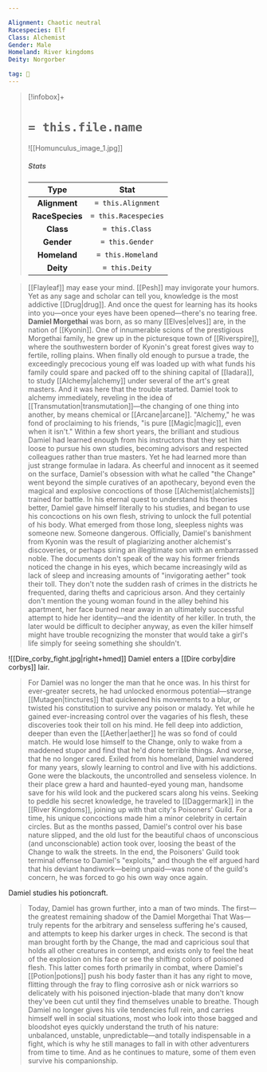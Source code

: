 ```yaml
---

Alignment: Chaotic neutral
Racespecies: Elf
Class: Alchemist
Gender: Male
Homeland: River kingdoms
Deity: Norgorber

tag: 👤️
---
```


> [!infobox]+
> #  `= this.file.name`
> ![[Homunculus_image_1.jpg]]
> ##### Stats
> Type | Stat |
> :---: |:---:|
> **Alignment** | `= this.Alignment` |
> **RaceSpecies** | `= this.Racespecies` |
> **Class** | `= this.Class` |
> **Gender** | `= this.Gender` |
> **Homeland** | `= this.Homeland` |
> **Deity** | `= this.Deity` |



> [[Flayleaf]] may ease your mind. [[Pesh]] may invigorate your humors. Yet as any sage and scholar can tell you, knowledge is the most addictive [[Drug|drug]]. And once the quest for learning has its hooks into you—once your eyes have been opened—there's no tearing free.
> **Damiel Morgethai** was born, as so many [[Elves|elves]] are, in the nation of [[Kyonin]]. One of innumerable scions of the prestigious Morgethai family, he grew up in the picturesque town of [[Riverspire]], where the southwestern border of Kyonin's great forest gives way to fertile, rolling plains. When finally old enough to pursue a trade, the exceedingly precocious young elf was loaded up with what funds his family could spare and packed off to the shining capital of [[Iadara]], to study [[Alchemy|alchemy]] under several of the art's great masters. And it was here that the trouble started.
> Damiel took to alchemy immediately, reveling in the idea of [[Transmutation|transmutation]]—the changing of one thing into another, by means chemical or [[Arcane|arcane]]. "Alchemy," he was fond of proclaiming to his friends, "is pure [[Magic|magic]], even when it isn't." Within a few short years, the brilliant and studious Damiel had learned enough from his instructors that they set him loose to pursue his own studies, becoming advisors and respected colleagues rather than true masters.
> Yet he had learned more than just strange formulae in Iadara. As cheerful and innocent as it seemed on the surface, Damiel's obsession with what he called "the Change" went beyond the simple curatives of an apothecary, beyond even the magical and explosive concoctions of those [[Alchemist|alchemists]] trained for battle. In his eternal quest to understand his theories better, Damiel gave himself literally to his studies, and began to use his concoctions on his own flesh, striving to unlock the full potential of his body. What emerged from those long, sleepless nights was someone new. Someone dangerous.
> Officially, Damiel's banishment from Kyonin was the result of plagiarizing another alchemist's discoveries, or perhaps siring an illegitimate son with an embarrassed noble. The documents don't speak of the way his former friends noticed the change in his eyes, which became increasingly wild as lack of sleep and increasing amounts of "invigorating aether" took their toll. They don't note the sudden rash of crimes in the districts he frequented, daring thefts and capricious arson. And they certainly don't mention the young woman found in the alley behind his apartment, her face burned near away in an ultimately successful attempt to hide her identity—and the identity of her killer. In truth, the later would be difficult to decipher anyway, as even the killer himself might have trouble recognizing the monster that would take a girl's life simply for seeing something she shouldn't.

![[Dire_corby_fight.jpg|right+hmed]] 
 Damiel enters a [[Dire corby|dire corbys]] lair.
> For Damiel was no longer the man that he once was. In his thirst for ever-greater secrets, he had unlocked enormous potential—strange [[Mutagen|tinctures]] that quickened his movements to a blur, or twisted his constitution to survive any poison or malady. Yet while he gained ever-increasing control over the vagaries of his flesh, these discoveries took their toll on his mind. He fell deep into addiction, deeper than even the [[Aether|aether]] he was so fond of could match. He would lose himself to the Change, only to wake from a maddened stupor and find that he'd done terrible things. And worse, that he no longer cared.
> Exiled from his homeland, Damiel wandered for many years, slowly learning to control and live with his addictions. Gone were the blackouts, the uncontrolled and senseless violence. In their place grew a hard and haunted-eyed young man, handsome save for his wild look and the puckered scars along his veins. Seeking to peddle his secret knowledge, he traveled to [[Daggermark]] in the [[River Kingdoms]], joining up with that city's Poisoners' Guild. For a time, his unique concoctions made him a minor celebrity in certain circles. But as the months passed, Damiel's control over his base nature slipped, and the old lust for the beautiful chaos of unconscious (and unconscionable) action took over, loosing the beast of the Change to walk the streets. In the end, the Poisoners' Guild took terminal offense to Damiel's "exploits," and though the elf argued hard that his deviant handiwork—being unpaid—was none of the guild's concern, he was forced to go his own way once again.

 
 Damiel studies his potioncraft.
> Today, Damiel has grown further, into a man of two minds. The first—the greatest remaining shadow of the Damiel Morgethai That Was—truly repents for the arbitrary and senseless suffering he's caused, and attempts to keep his darker urges in check. The second is that man brought forth by the Change, the mad and capricious soul that holds all other creatures in contempt, and exists only to feel the heat of the explosion on his face or see the shifting colors of poisoned flesh. This latter comes forth primarily in combat, where Damiel's [[Potion|potions]] push his body faster than it has any right to move, flitting through the fray to fling corrosive ash or nick warriors so delicately with his poisoned injection-blade that many don't know they've been cut until they find themselves unable to breathe. Though Damiel no longer gives his vile tendencies full rein, and carries himself well in social situations, most who look into those bagged and bloodshot eyes quickly understand the truth of his nature: unbalanced, unstable, unpredictable—and totally indispensable in a fight, which is why he still manages to fall in with other adventurers from time to time. And as he continues to mature, some of them even survive his companionship.









